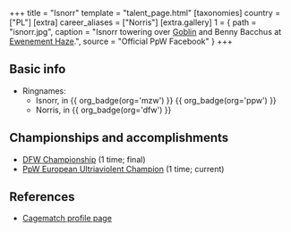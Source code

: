 +++
title = "Isnorr"
template = "talent_page.html"
[taxonomies]
country = ["PL"]
[extra]
career_aliases = ["Norris"]
[extra.gallery]
1 = { path = "isnorr.jpg", caption = "Isnorr towering over [Goblin](@/w/goblin.md) and Benny Bacchus at [Ewenement Haze](@/e/ppw/2024-04-20-ppw-ewenement-haze.md).", source = "Official PpW Facebook" }
+++

## Basic info

* Ringnames:
  - Isnorr, in {{ org_badge(org='mzw') }} {{ org_badge(org='ppw') }}
  - Norris, in {{ org_badge(org='dfw') }}
 
## Championships and accomplishments

- [DFW Championship](@/c/dfw-championship.md) (1 time; final)
- [PpW European Ultriaviolent Champion](@/c/ppw-european-ultraviolent-championship.md) (1 time; current)

## References

* [Cagematch profile page](https://www.cagematch.net/?id=2&nr=24690)
